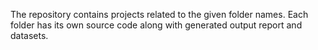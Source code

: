 The repository contains projects related to the given folder names. Each folder has its own source code along with generated output report and datasets.
